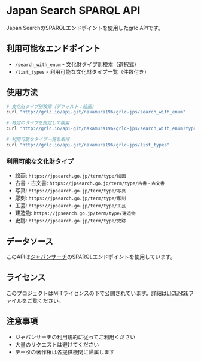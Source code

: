 # Japan Search SPARQL API

Japan SearchのSPARQLエンドポイントを使用したgrlc APIです。

## 利用可能なエンドポイント

- `/search_with_enum` - 文化財タイプ別検索（選択式）
- `/list_types` - 利用可能な文化財タイプ一覧（件数付き）

## 使用方法

```bash
# 文化財タイプ別検索（デフォルト：絵画）
curl "http://grlc.io/api-git/nakamura196/grlc-jps/search_with_enum"

# 特定のタイプを指定して検索
curl "http://grlc.io/api-git/nakamura196/grlc-jps/search_with_enum?type=https://jpsearch.go.jp/term/type/古書・古文書"

# 利用可能なタイプ一覧を取得
curl "http://grlc.io/api-git/nakamura196/grlc-jps/list_types"
```

### 利用可能な文化財タイプ

- 絵画: `https://jpsearch.go.jp/term/type/絵画`
- 古書・古文書: `https://jpsearch.go.jp/term/type/古書・古文書`
- 写真: `https://jpsearch.go.jp/term/type/写真`
- 彫刻: `https://jpsearch.go.jp/term/type/彫刻`
- 工芸: `https://jpsearch.go.jp/term/type/工芸`
- 建造物: `https://jpsearch.go.jp/term/type/建造物`
- 史跡: `https://jpsearch.go.jp/term/type/史跡`

## データソース

このAPIは[ジャパンサーチ](https://jpsearch.go.jp/)のSPARQLエンドポイントを使用しています。

## ライセンス

このプロジェクトはMITライセンスの下で公開されています。詳細は[LICENSE](LICENSE)ファイルをご覧ください。

## 注意事項

- ジャパンサーチの利用規約に従ってご利用ください
- 大量のリクエストは避けてください
- データの著作権は各提供機関に帰属します
